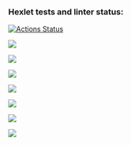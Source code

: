 ### Hexlet tests and linter status:
[![Actions Status](https://github.com/nightshiftmaster/frontend-project-lvl2/workflows/hexlet-check/badge.svg)](https://github.com/nightshiftmaster/frontend-project-lvl2/actions)


<a href="https://codeclimate.com/github/nightshiftmaster/frontend-project-lvl2/maintainability"><img src="https://api.codeclimate.com/v1/badges/7af9fedd8659f0e73a16/maintainability" /></a>

<a href="https://codeclimate.com/github/nightshiftmaster/frontend-project-lvl2/test_coverage"><img src="https://api.codeclimate.com/v1/badges/7af9fedd8659f0e73a16/test_coverage" /></a>

<a href="https://asciinema.org/a/ZzijUaVWDaoRCes6laRmEqrkM" target="_blank"><img src="https://asciinema.org/a/ZzijUaVWDaoRCes6laRmEqrkM.svg" /></a>

<a href="https://asciinema.org/a/BY5fnR71DA63vpawJxQrGJyMN" target="_blank"><img src="https://asciinema.org/a/BY5fnR71DA63vpawJxQrGJyMN.svg" /></a>

<a href="https://asciinema.org/a/BKWhtOBwUFmPSyQWpiBtjd8zB" target="_blank"><img src="https://asciinema.org/a/BKWhtOBwUFmPSyQWpiBtjd8zB.svg" /></a>

<a href="https://asciinema.org/a/CJ61K5Ioph4oXCriBaFgqaJgt" target="_blank"><img src="https://asciinema.org/a/CJ61K5Ioph4oXCriBaFgqaJgt.svg" /></a>

<a href="https://asciinema.org/a/ytMvu4KLb5CZhvnw4m9MeeEEc" target="_blank"><img src="https://asciinema.org/a/ytMvu4KLb5CZhvnw4m9MeeEEc.svg" /></a>

